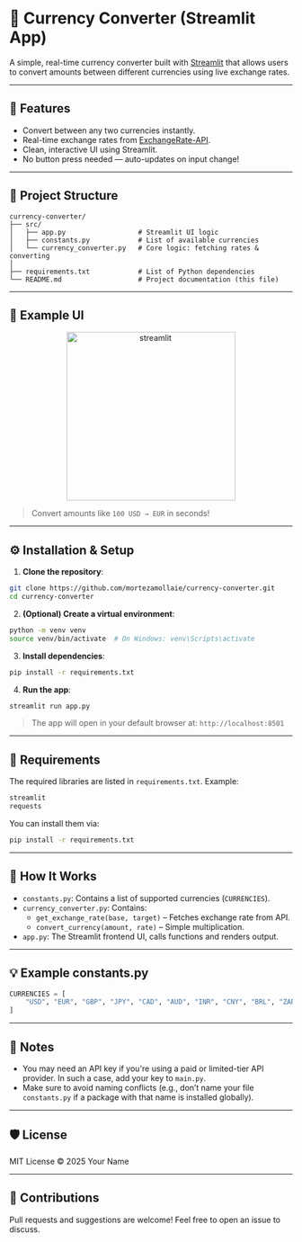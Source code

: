 
# 💱 Currency Converter (Streamlit App)

A simple, real-time currency converter built with [Streamlit](https://streamlit.io/) that allows users to convert amounts between different currencies using live exchange rates.

---

## 🚀 Features

- Convert between any two currencies instantly.
- Real-time exchange rates from [ExchangeRate-API](https://www.exchangerate-api.com/).
- Clean, interactive UI using Streamlit.
- No button press needed — auto-updates on input change!

---

## 📁 Project Structure

```
currency-converter/
├── src/
│   ├── app.py                  # Streamlit UI logic
│   ├── constants.py            # List of available currencies
│   └── currency_converter.py   # Core logic: fetching rates & converting
│
├── requirements.txt            # List of Python dependencies
└── README.md                   # Project documentation (this file)
```

---

## 🧩 Example UI

<p align="center">
  <img src="https://streamlit.io/images/brand/streamlit-logo-secondary-colormark-darktext.png" alt="streamlit" width="300"/>
</p>

> Convert amounts like `100 USD → EUR` in seconds!

---

## ⚙️ Installation & Setup

1. **Clone the repository**:

```bash
git clone https://github.com/mortezamollaie/currency-converter.git
cd currency-converter
```

2. **(Optional) Create a virtual environment**:

```bash
python -m venv venv
source venv/bin/activate  # On Windows: venv\Scripts\activate
```

3. **Install dependencies**:

```bash
pip install -r requirements.txt
```

4. **Run the app**:

```bash
streamlit run app.py
```

> The app will open in your default browser at: `http://localhost:8501`

---

## 🧾 Requirements

The required libraries are listed in `requirements.txt`. Example:

```txt
streamlit
requests
```

You can install them via:

```bash
pip install -r requirements.txt
```

---

## 🧠 How It Works

- `constants.py`: Contains a list of supported currencies (`CURRENCIES`).
- `currency_converter.py`: Contains:
  - `get_exchange_rate(base, target)` – Fetches exchange rate from API.
  - `convert_currency(amount, rate)` – Simple multiplication.
- `app.py`: The Streamlit frontend UI, calls functions and renders output.

---

## 💡 Example constants.py

```python
CURRENCIES = [
    "USD", "EUR", "GBP", "JPY", "CAD", "AUD", "INR", "CNY", "BRL", "ZAR"
]
```

---

## 📌 Notes

- You may need an API key if you're using a paid or limited-tier API provider. In such a case, add your key to `main.py`.
- Make sure to avoid naming conflicts (e.g., don’t name your file `constants.py` if a package with that name is installed globally).

---

## 🛡️ License

MIT License ©️ 2025 Your Name

---

## 🙌 Contributions

Pull requests and suggestions are welcome! Feel free to open an issue to discuss.
